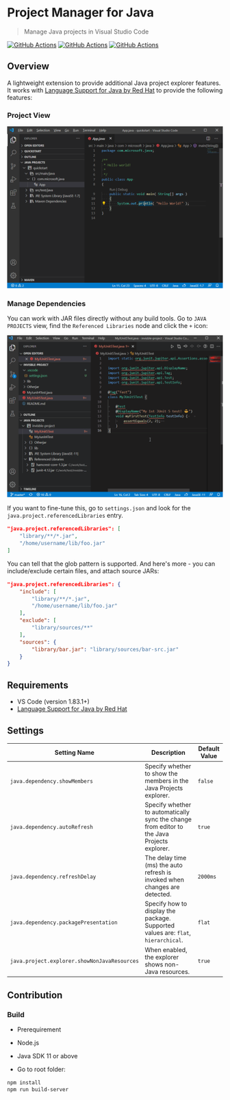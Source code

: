 # Project Manager for Java

> Manage Java projects in Visual Studio Code

[![GitHub Actions](https://img.shields.io/github/actions/workflow/status/microsoft/vscode-java-dependency/windows.yml?label=Windows%20Build&style=flat-square)](https://github.com/microsoft/vscode-java-dependency/actions/workflows/windows.yml?query=branch%3Amain)
[![GitHub Actions](https://img.shields.io/github/actions/workflow/status/microsoft/vscode-java-dependency/linux.yml?label=Linux%20Build&style=flat-square)](https://github.com/microsoft/vscode-java-dependency/actions/workflows/linux.yml?query=branch%3Amain)
[![GitHub Actions](https://img.shields.io/github/actions/workflow/status/microsoft/vscode-java-dependency/macOS.yml?label=Darwin%20Build&style=flat-square)](https://github.com/microsoft/vscode-java-dependency/actions/workflows/macOS.yml?query=branch%3Amain)

## Overview

A lightweight extension to provide additional Java project explorer features. It works with [Language Support for Java by Red Hat](https://marketplace.visualstudio.com/items?itemName=redhat.java) to provide the following features:

### Project View

![project-view](https://raw.githubusercontent.com/Microsoft/vscode-java-dependency/main/images/project-explorer.png)

### Manage Dependencies

You can work with JAR files directly without any build tools. Go to `JAVA PROJECTS` view, find the `Referenced Libraries` node and click the `+` icon:

![Reference JAR Files](https://raw.githubusercontent.com/Microsoft/vscode-java-dependency/main/images/manage-dependencies.gif)

If you want to fine-tune this, go to `settings.json` and look for the `java.project.referencedLibraries` entry.

```json
"java.project.referencedLibraries": [
    "library/**/*.jar",
    "/home/username/lib/foo.jar"
]
```

You can tell that the glob pattern is supported. And here's more - you can include/exclude certain files, and attach source JARs:

```json
"java.project.referencedLibraries": {
    "include": [
        "library/**/*.jar",
        "/home/username/lib/foo.jar"
    ],
    "exclude": [
        "library/sources/**"
    ],
    "sources": {
        "library/bar.jar": "library/sources/bar-src.jar"
    }
}
```

## Requirements

-   VS Code (version 1.83.1+)
-   [Language Support for Java by Red Hat](https://marketplace.visualstudio.com/items?itemName=redhat.java)

## Settings

| Setting Name                                 | Description                                                                                                                             | Default Value                                       |
| -------------------------------------------- | --------------------------------------------------------------------------------------------------------------------------------------- | --------------------------------------------------- |
| `java.dependency.showMembers`                | Specify whether to show the members in the Java Projects explorer.                                                                      | `false`                                             |
| `java.dependency.autoRefresh`                | Specify whether to automatically sync the change from editor to the Java Projects explorer.                                             | `true`                                              |
| `java.dependency.refreshDelay`               | The delay time (ms) the auto refresh is invoked when changes are detected.                                                              | `2000ms`                                            |
| `java.dependency.packagePresentation`        | Specify how to display the package. Supported values are: `flat`, `hierarchical`.                                                       | `flat`                                              |
| `java.project.explorer.showNonJavaResources` | When enabled, the explorer shows non-Java resources.                                                                                    | `true`                                              |

## Contribution

### Build

-   Prerequirement

  -   Node.js
  -   Java SDK 11 or above

-   Go to root folder:

```
npm install
npm run build-server
```

